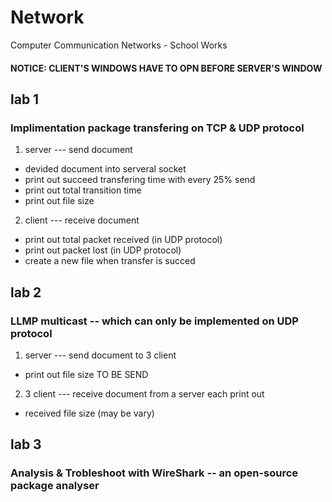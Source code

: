 # Network
Computer Communication Networks - School Works
#### NOTICE: CLIENT'S WINDOWS HAVE TO OPN BEFORE SERVER'S WINDOW

## lab 1
### Implimentation package transfering on TCP & UDP protocol
1. server --- send document
- devided document into serveral socket
- print out succeed transfering time with every 25% send
- print out total transition time
- print out file size

2. client --- receive document
- print out total packet received (in UDP protocol)
- print out packet lost (in UDP protocol)
- create a new file when transfer is succed

## lab 2
### LLMP multicast -- which can only be implemented on UDP protocol
1. server --- send document to 3 client
- print out file size TO BE SEND

2. 3 client --- receive document from a server 
each print out
- received file size (may be vary)

## lab 3
### Analysis & Trobleshoot with WireShark -- an open-source package analyser
